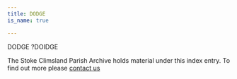 ```yaml
---
title: DODGE
is_name: true

---
```


DODGE ?DOIDGE


The Stoke Climsland Parish Archive holds material under this index entry. To find out more please [contact us](/contact/)

